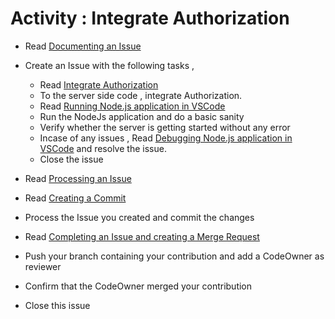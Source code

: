 # Activity : Integrate Authorization

* Read [Documenting an Issue](https://github.com/openBackhaul/ApplicationPattern/blob/develop/doc/PreparingSpecifying/DocumentingAnIssue/DocumentingAnIssue.md)
  
* Create an Issue with the following tasks , 
  * Read [Integrate Authorization](https://github.com/openBackhaul/ApplicationPattern/blob/PrathibaJee/issue256/doc/ImplementingApplications/ImplementingApplication/Steps2SupportAuthenticationAuthorization/Steps2SupportAuthenticationAuthorization.md)
  * To the server side code , integrate Authorization.
  * Read [Running Node.js application in VSCode](https://github.com/openBackhaul/ApplicationPattern/blob/PrathibaJee/issue256/doc/ImplementingApplications/PreparingImplementing/Steps2RunNodeJs/Steps2RunNodeJs.md)
  * Run the NodeJs application and do a basic sanity  
  * Verify whether the server is getting started without any error
  * Incase of any issues , Read [Debugging Node.js application in VSCode](https://github.com/openBackhaul/ApplicationPattern/blob/PrathibaJee/issue256/doc/ImplementingApplications/PreparingImplementing/Steps2DebugNodeJs/Steps2DebugNodeJs.md) and resolve the issue.
  * Close the issue 

* Read [Processing an Issue](https://github.com/openBackhaul/ApplicationPattern/blob/develop/doc/PreparingSpecifying/ProcessingAnIssue/ProcessingAnIssue.md) 
* Read [Creating a Commit](https://github.com/openBackhaul/ApplicationPattern/blob/develop/doc/PreparingSpecifying/CreatingCommit/CreatingCommit.md)
* Process the Issue you created and commit the changes
* Read [Completing an Issue and creating a Merge Request](https://github.com/openBackhaul/ApplicationPattern/blob/develop/doc/PreparingSpecifying/CreatingMergeRequest/CreatingMergeRequest.md)
* Push your branch containing your contribution and add a CodeOwner as reviewer
* Confirm that the CodeOwner merged your contribution 
* Close this issue
